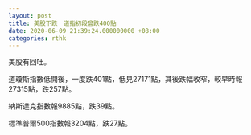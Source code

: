 ```yaml
---
layout: post
title: 美股下跌　道指初段曾跌400點
date: 2020-06-09 21:39:24.000000000 +08:00
categories: rthk
---
```


美股有回吐。

道瓊斯指數低開後，一度跌401點，低見27171點，其後跌幅收窄，較早時報27315點，跌257點。

納斯達克指數報9885點，跌39點。

標準普爾500指數報3204點，跌27點。
